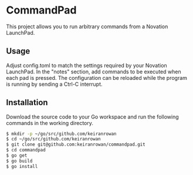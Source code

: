 # CommandPad

This project allows you to run arbitrary commands from a Novation LaunchPad. 

## Usage

Adjust config.toml to match the settings required by your Novation LaunchPad. In the "notes" section, add commands to be executed when each pad is pressed. The configuration can be reloaded while the program is running by sending a Ctrl-C interrupt. 

## Installation

Download the source code to your Go workspace and run the following commands in the working directory.

```bash
$ mkdir -p ~/go/src/github.com/keiranrowan
$ cd ~/go/src/github.com/keiranrowan
$ git clone git@github.com:keiranrowan/commandpad.git
$ cd commandpad
$ go get
$ go build
$ go install
```
